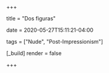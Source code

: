 +++

title = "Dos figuras"

date = 2020-05-27T15:11:21-04:00

tags = ["Nude", "Post-Impressionism"]

[_build]
	render = false

+++

